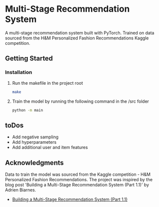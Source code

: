 <!-- TITLE -->
<h1>Multi-Stage Recommendation System</h1>

<!-- TITLE -->
A multi-stage recommendation system built with PyTorch. Trained on data sourced from the H&M Personalized Fashion Recommendations Kaggle competition.


<!-- GETTING STARTED -->
## Getting Started

### Installation

1. Run the makefile in the project root
   ```sh
   make
   ```
2. Train the model by running the following command in the /src folder
   ```sh
   python -m main
   ```
   

<!-- ROADMAP -->
## toDos

- Add negative sampling
- Add hyperparameters
- Add additional user and item features


<!-- ACKNOWLEDGMENTS -->
## Acknowledgments
Data to train the model was sourced from the Kaggle competition - H&M Personalized Fashion Recommendations.
The project was inspired by the blog post 'Building a Multi-Stage Recommendation System (Part 1.1)' by Adrien Biarnes.

* [Building a Multi-Stage Recommendation System (Part 1.1)](https://medium.com/mlearning-ai/building-a-multi-stage-recommendation-system-part-1-1-95961ccf3dd8)
